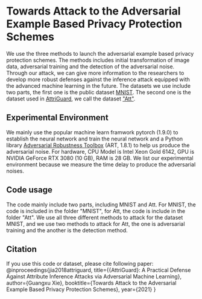 # Towards Attack to the Adversarial Example Based Privacy Protection Schemes
We use the three methods to launch the adversarial example based privacy protection schemes. The methods includes initial transformation of image data, adversarial training and the detection of the adversarial noise. Through our attack, we can give more information to the researchers to develop more robust defenses against the inference attack equipped with the advanced machine learning in the future. The datasets we use include two parts, the first one is the public dataset [MNIST](http://yann.lecun.com/exdb/mnist/). The second one is the dataset used in [AttriGuard](https://arxiv.org/abs/1805.04810), we call the dataset ["Att"](https://github.com/jjy1994/AttriGuard).
## Experimental  Environment
We mainly use the popular machine learn framwork pytorch (1.9.0) to establish the neural network and train the neural network and a Python library [Adversarial Robustness Toolbox](https://arxiv.org/abs/1807.01069) (ART, 1.8.1) to help us produce the adversarial noise. For hardware, CPU Model is Intel Xeon Gold 6142, GPU is NVIDIA GeForce RTX 3080 (10 GB), RAM is 28 GB. We list our experimental environment because we measure the time delay to produce the adversarial noises.
## Code usage
The code mainly include two parts, including MNIST and Att. For MNIST, the code is included in the folder "MNIST", for Att, the code is include in the folder "Att". We use all three different methods to attack for the dataset MNIST, and we use two methods to attack for Att, the one is adversarial training and the another is the detection method.
## Citation
If you use this code or dataset, please cite following paper:
@inproceedings{jia2018attriguard,
  title={{AttriGuard}: A Practical Defense Against Attribute Inference Attacks via Adversarial Machine Learning},
  author={Guangxu Xie},
  booktitle={Towards Attack to the Adversarial Example Based Privacy Protection Schemes},
  year={2021}
}
